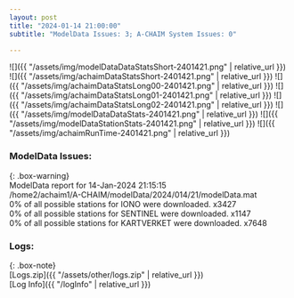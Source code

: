 ```yaml
---
layout: post
title: "2024-01-14 21:00:00"
subtitle: "ModelData Issues: 3; A-CHAIM System Issues: 0"

---
```


![]({{ "/assets/img/modelDataDataStatsShort-2401421.png" | relative_url }})
![]({{ "/assets/img/achaimDataStatsShort-2401421.png" | relative_url }})
![]({{ "/assets/img/achaimDataStatsLong00-2401421.png" | relative_url }})
![]({{ "/assets/img/achaimDataStatsLong01-2401421.png" | relative_url }})
![]({{ "/assets/img/achaimDataStatsLong02-2401421.png" | relative_url }})
![]({{ "/assets/img/modelDataDataStats-2401421.png" | relative_url }})
![]({{ "/assets/img/modelDataStationStats-2401421.png" | relative_url }})
![]({{ "/assets/img/achaimRunTime-2401421.png" | relative_url }})


### ModelData Issues:  
  
{: .box-warning}  
 ModelData report for 14-Jan-2024 21:15:15   
 /home2/achaim1/A-CHAIM/modelData/2024/014/21/modelData.mat   
 0% of all possible stations for IONO were downloaded. x3427   
 0% of all possible stations for SENTINEL were downloaded. x1147   
 0% of all possible stations for KARTVERKET were downloaded. x7648   
  


### Logs:  
  
{: .box-note}  
[Logs.zip]({{ "/assets/other/logs.zip" | relative_url }})  
[Log Info]({{ "/logInfo" | relative_url }})  
